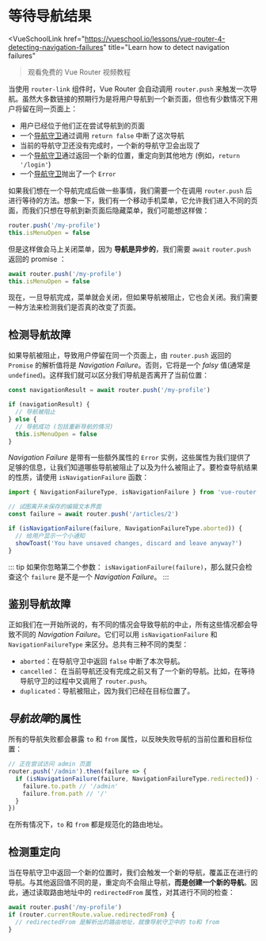 # 等待导航结果

<VueSchoolLink
  href="https://vueschool.io/lessons/vue-router-4-detecting-navigation-failures"
  title="Learn how to detect navigation failures"
>观看免费的 Vue Router 视频教程</VueSchoolLink>

当使用 `router-link` 组件时，Vue Router 会自动调用 `router.push` 来触发一次导航。虽然大多数链接的预期行为是将用户导航到一个新页面，但也有少数情况下用户将留在同一页面上：

- 用户已经位于他们正在尝试导航到的页面
- 一个[导航守卫](./navigation-guards.md)通过调用 `return false` 中断了这次导航
- 当前的导航守卫还没有完成时，一个新的导航守卫会出现了
- 一个[导航守卫](./navigation-guards.md)通过返回一个新的位置，重定向到其他地方 (例如，`return '/login'`)
- 一个[导航守卫](./navigation-guards.md)抛出了一个 `Error`

如果我们想在一个导航完成后做一些事情，我们需要一个在调用 `router.push` 后进行等待的方法。想象一下，我们有一个移动手机菜单，它允许我们进入不同的页面，而我们只想在导航到新页面后隐藏菜单，我们可能想这样做：

```js
router.push('/my-profile')
this.isMenuOpen = false
```

但是这样做会马上关闭菜单，因为 **导航是异步的**，我们需要 `await` `router.push` 返回的 promise ：

```js
await router.push('/my-profile')
this.isMenuOpen = false
```

现在，一旦导航完成，菜单就会关闭，但如果导航被阻止，它也会关闭。我们需要一种方法来检测我们是否真的改变了页面。

## 检测导航故障

如果导航被阻止，导致用户停留在同一个页面上，由 `router.push` 返回的 `Promise` 的解析值将是 _Navigation Failure_。否则，它将是一个 _falsy_ 值(通常是 `undefined`)。这样我们就可以区分我们导航是否离开了当前位置：

```js
const navigationResult = await router.push('/my-profile')

if (navigationResult) {
  // 导航被阻止
} else {
  // 导航成功 (包括重新导航的情况)
  this.isMenuOpen = false
}
```

_Navigation Failure_ 是带有一些额外属性的 `Error` 实例，这些属性为我们提供了足够的信息，让我们知道哪些导航被阻止了以及为什么被阻止了。要检查导航结果的性质，请使用 `isNavigationFailure` 函数：

```js
import { NavigationFailureType, isNavigationFailure } from 'vue-router'

// 试图离开未保存的编辑文本界面
const failure = await router.push('/articles/2')

if (isNavigationFailure(failure, NavigationFailureType.aborted)) {
  // 给用户显示一个小通知
  showToast('You have unsaved changes, discard and leave anyway?')
}
```

::: tip
如果你忽略第二个参数： `isNavigationFailure(failure)`，那么就只会检查这个 `failure` 是不是一个 _Navigation Failure_。
:::

## 鉴别导航故障

正如我们在一开始所说的，有不同的情况会导致导航的中止，所有这些情况都会导致不同的 _Navigation Failure_。它们可以用 `isNavigationFailure` 和 `NavigationFailureType` 来区分。总共有三种不同的类型：

- `aborted`：在导航守卫中返回 `false` 中断了本次导航。
- `cancelled`： 在当前导航还没有完成之前又有了一个新的导航。比如，在等待导航守卫的过程中又调用了 `router.push`。
- `duplicated`：导航被阻止，因为我们已经在目标位置了。

## *导航故障*的属性

所有的导航失败都会暴露 `to` 和 `from` 属性，以反映失败导航的当前位置和目标位置：

```js
// 正在尝试访问 admin 页面
router.push('/admin').then(failure => {
  if (isNavigationFailure(failure, NavigationFailureType.redirected)) {
    failure.to.path // '/admin'
    failure.from.path // '/'
  }
})
```

在所有情况下，`to` 和 `from` 都是规范化的路由地址。

## 检测重定向

当在导航守卫中返回一个新的位置时，我们会触发一个新的导航，覆盖正在进行的导航。与其他返回值不同的是，重定向不会阻止导航，**而是创建一个新的导航**。因此，通过读取路由地址中的 `redirectedFrom` 属性，对其进行不同的检查：

```js
await router.push('/my-profile')
if (router.currentRoute.value.redirectedFrom) {
  // redirectedFrom 是解析出的路由地址，就像导航守卫中的 to和 from
}
```

